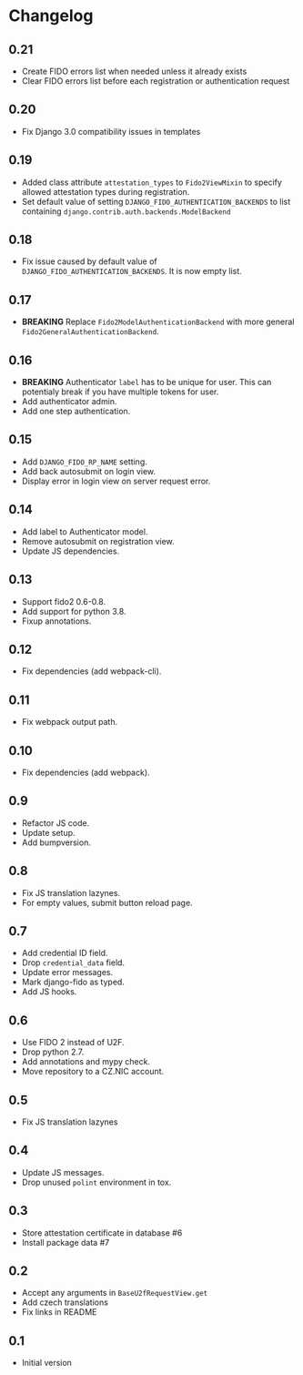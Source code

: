 # Changelog #

## 0.21 ##
 * Create FIDO errors list when needed unless it already exists
 * Clear FIDO errors list before each registration or authentication request

## 0.20 ##
 * Fix Django 3.0 compatibility issues in templates

## 0.19 ##
 * Added class attribute `attestation_types` to `Fido2ViewMixin` to specify allowed attestation types during registration.
 * Set default value of setting `DJANGO_FIDO_AUTHENTICATION_BACKENDS` to list containing `django.contrib.auth.backends.ModelBackend`

## 0.18 ##
 * Fix issue caused by default value of `DJANGO_FIDO_AUTHENTICATION_BACKENDS`. It is now empty list.

## 0.17 ##
 * **BREAKING** Replace `Fido2ModelAuthenticationBackend` with more general `Fido2GeneralAuthenticationBackend`.

## 0.16 ##
 * **BREAKING** Authenticator `label` has to be unique for user. This can potentialy break if you have multiple tokens for user.
 * Add authenticator admin.
 * Add one step authentication.

## 0.15 ##
 * Add ``DJANGO_FIDO_RP_NAME`` setting.
 * Add back autosubmit on login view.
 * Display error in login view on server request error.

## 0.14 ##
 * Add label to Authenticator model.
 * Remove autosubmit on registration view.
 * Update JS dependencies.

## 0.13 ##
 * Support fido2 0.6-0.8.
 * Add support for python 3.8.
 * Fixup annotations.

## 0.12 ##
 * Fix dependencies (add webpack-cli).

## 0.11 ##
 * Fix webpack output path.

## 0.10 ##
 * Fix dependencies (add webpack).

## 0.9 ##
 * Refactor JS code.
 * Update setup.
 * Add bumpversion.

## 0.8 ##
 * Fix JS translation lazynes.
 * For empty values, submit button reload page.

## 0.7 ##
 * Add credential ID field.
 * Drop `credential_data` field.
 * Update error messages.
 * Mark django-fido as typed.
 * Add JS hooks.

## 0.6 ##
 * Use FIDO 2 instead of U2F.
 * Drop python 2.7.
 * Add annotations and mypy check.
 * Move repository to a CZ.NIC account.

## 0.5 ##
 * Fix JS translation lazynes

## 0.4 ##
 * Update JS messages.
 * Drop unused `polint` environment in tox.

## 0.3 ##
 * Store attestation certificate in database #6
 * Install package data #7

## 0.2 ##
 * Accept any arguments in `BaseU2fRequestView.get`
 * Add czech translations
 * Fix links in README

## 0.1 ##
 * Initial version
